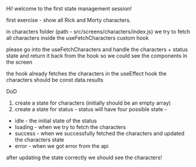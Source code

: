 Hi! welcome to the first state management session!

first exercise - show all Rick and Morty characters.

in characters folder (path - src/screens/characters/index.js)
we try to fetch all characters inside the useFetchCharacters custom hook

please go into the useFetchCharacters and handle the characters + status state and return it back from the hook
so we could see the components in the screen

the hook already fetches the characters in the useEffect hook
the characters should be const data.results

DoD

1. create a state for characters (initially should be an empty array)
2. create a state for status - status will have four possible state -

- idle - the initial state of the status
- loading - when we try to fetch the characters
- success - when we successfully fetched the characters and updated the characters state
- error - when we got error from the api

after updating the state correctly we should see the characters!
